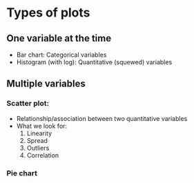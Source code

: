 # Types of plots

## One variable at the time
- Bar chart: Categorical variables
- Histogram (with log): Quantitative (squewed) variables

## Multiple variables


### Scatter plot: 

- Relationship/association between two quantitative variables
- What we look for:
  1. Linearity
  2. Spread
  3. Outliers
  4. Correlation

### Pie chart

